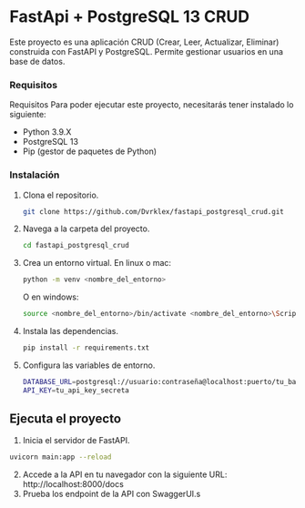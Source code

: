 # FastApi + PostgreSQL 13 CRUD

Este proyecto es una aplicación CRUD (Crear, Leer, Actualizar, Eliminar) construida con FastAPI y PostgreSQL. Permite gestionar usuarios en una base de datos.

### Requisitos
Requisitos
Para poder ejecutar este proyecto, necesitarás tener instalado lo siguiente:

 - Python 3.9.X
 - PostgreSQL 13
 - Pip (gestor de paquetes de Python)

### Instalación
1. Clona el repositorio.
    ```bash
    git clone https://github.com/Dvrklex/fastapi_postgresql_crud.git
    ```
2. Navega a la carpeta del proyecto.
    ```bash
    cd fastapi_postgresql_crud
    ```
3. Crea un entorno virtual.
    En linux o mac:
    ```bash
    python -m venv <nombre_del_entorno>
    ```
    O en windows:
    ```bash
    source <nombre_del_entorno>/bin/activate <nombre_del_entorno>\Scripts\activate
    ```
4. Instala las dependencias.
    ```bash
    pip install -r requirements.txt
    ```
5. Configura las variables de entorno.
    ```bash
    DATABASE_URL=postgresql://usuario:contraseña@localhost:puerto/tu_base_de_datos
    API_KEY=tu_api_key_secreta
    ```
## Ejecuta el proyecto
1. Inicia el servidor de FastAPI.
```bash
uvicorn main:app --reload
```
2. Accede a la API en tu navegador con la siguiente URL: http://localhost:8000/docs
3. Prueba los endpoint de la API con SwaggerUI.s
